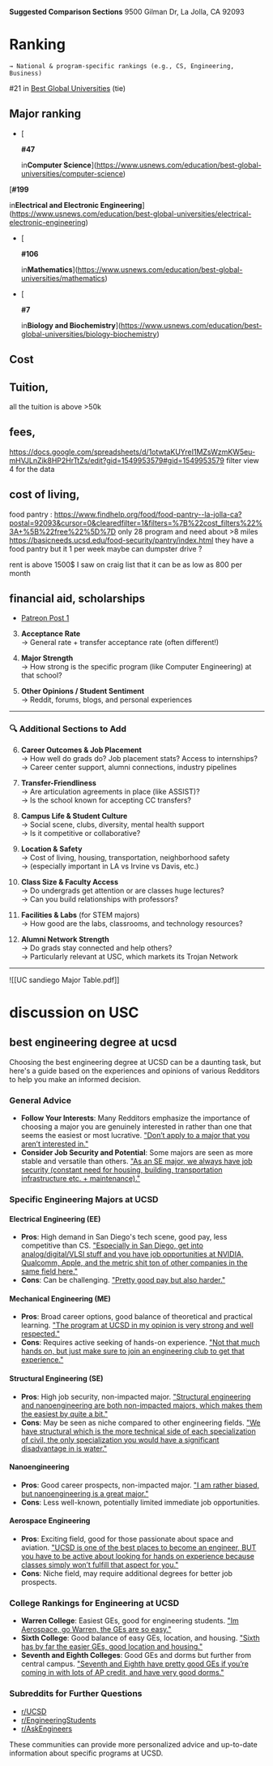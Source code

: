  **Suggested Comparison Sections**
9500 Gilman Dr, La Jolla, CA 92093
# **Ranking**  
    → National & program-specific rankings (e.g., CS, Engineering, Business)
#21 in [Best Global Universities](https://www.usnews.com/education/best-global-universities/rankings) (tie) 
## Major ranking 
- [
    
    **#47**
    
    in**Computer Science**](https://www.usnews.com/education/best-global-universities/computer-science) 


[**#199**

in**Electrical and Electronic Engineering**](https://www.usnews.com/education/best-global-universities/electrical-electronic-engineering)  

- [
    
    **#106**
    
    in**Mathematics**](https://www.usnews.com/education/best-global-universities/mathematics) 


- [
    
    **#7**
    
    in**Biology and Biochemistry**](https://www.usnews.com/education/best-global-universities/biology-biochemistry)

## **Cost**  
## Tuition,   
all the tuition  is above >50k
## fees,

https://docs.google.com/spreadsheets/d/1otwtaKUYreI1MZsWzmKW5eu-mHVJLnZik8HP2HrTtZs/edit?gid=1549953579#gid=1549953579
filter view 4 for the data 

## cost of living, 

food pantry : https://www.findhelp.org/food/food-pantry--la-jolla-ca?postal=92093&cursor=0&clearedfilter=1&filters=%7B%22cost_filters%22%3A+%5B%22free%22%5D%7D  only 28 program and need about >8 miles 
https://basicneeds.ucsd.edu/food-security/pantry/index.html they have a food pantry but it 1 per week 
maybe can dumpster drive ? 


rent  is above 1500$ I saw on craig list that it can be as low as 800 per month 
## financial aid,  scholarships 
- [Patreon Post 1](https://www.patreon.com/c/bgzconsulting/posts) 
3. **Acceptance Rate**  
    → General rate + transfer acceptance rate (often different!)
    
4. **Major Strength**  
    → How strong is the specific program (like Computer Engineering) at that school?
    
5. **Other Opinions / Student Sentiment**  
    → Reddit, forums, blogs, and personal experiences
    

---

### 🔍 **Additional Sections to Add**

6. **Career Outcomes & Job Placement**  
    → How well do grads do? Job placement stats? Access to internships?  
    → Career center support, alumni connections, industry pipelines
    
7. **Transfer-Friendliness**  
    → Are articulation agreements in place (like ASSIST)?  
    → Is the school known for accepting CC transfers?
    
8. **Campus Life & Student Culture**  
    → Social scene, clubs, diversity, mental health support  
    → Is it competitive or collaborative?
    
9. **Location & Safety**  
    → Cost of living, housing, transportation, neighborhood safety  
    → (especially important in LA vs Irvine vs Davis, etc.)
10. **Class Size & Faculty Access**  
    → Do undergrads get attention or are classes huge lectures?  
    → Can you build relationships with professors?
11. **Facilities & Labs** (for STEM majors)  
    → How good are the labs, classrooms, and technology resources?
12. **Alumni Network Strength**  
    → Do grads stay connected and help others?  
    → Particularly relevant at USC, which markets its Trojan Network 




---
![[UC sandiego Major Table.pdf]]




# discussion on USC 
## best engineering degree at ucsd

Choosing the best engineering degree at UCSD can be a daunting task, but here's a guide based on the experiences and opinions of various Redditors to help you make an informed decision.

### General Advice

- **Follow Your Interests**: Many Redditors emphasize the importance of choosing a major you are genuinely interested in rather than one that seems the easiest or most lucrative. ["Don’t apply to a major that you aren’t interested in."](https://www.reddit.com/r/UCSD/comments/12rf37o/comment/jgvdt9a/)
- **Consider Job Security and Potential**: Some majors are seen as more stable and versatile than others. ["As an SE major, we always have job security (constant need for housing, building, transportation infrastructure etc. + maintenance)."](https://www.reddit.com/r/UCSD/comments/1gn4s53/comment/lw7w9rs/)

### Specific Engineering Majors at UCSD

#### Electrical Engineering (EE)

- **Pros**: High demand in San Diego's tech scene, good pay, less competitive than CS. ["Especially in San Diego, get into analog/digital/VLSI stuff and you have job opportunities at NVIDIA, Qualcomm, Apple, and the metric shit ton of other companies in the same field here."](https://www.reddit.com/r/UCSD/comments/1gn4s53/comment/lw7ugn1/)
- **Cons**: Can be challenging. ["Pretty good pay but also harder."](https://www.reddit.com/r/UCSD/comments/1gn4s53/comment/lw7ugn1/)

#### Mechanical Engineering (ME)

- **Pros**: Broad career options, good balance of theoretical and practical learning. ["The program at UCSD in my opinion is very strong and well respected."](https://www.reddit.com/r/UCSD/comments/1ccnbvy/comment/l1lru2c/)
- **Cons**: Requires active seeking of hands-on experience. ["Not that much hands on, but just make sure to join an engineering club to get that experience."](https://www.reddit.com/r/UCSD/comments/1ccnbvy/comment/l17r3bw/)

#### Structural Engineering (SE)

- **Pros**: High job security, non-impacted major. ["Structural engineering and nanoengineering are both non-impacted majors, which makes them the easiest by quite a bit."](https://www.reddit.com/r/UCSD/comments/12rf37o/comment/ldqpljh/)
- **Cons**: May be seen as niche compared to other engineering fields. ["We have structural which is the more technical side of each specialization of civil, the only specialization you would have a significant disadvantage in is water."](https://www.reddit.com/r/UCSD/comments/16oryp2/comment/k1mpvjr/)

#### Nanoengineering

- **Pros**: Good career prospects, non-impacted major. ["I am rather biased, but nanoengineering is a great major."](https://www.reddit.com/r/UCSD/comments/1gn4s53/comment/lwac2nt/)
- **Cons**: Less well-known, potentially limited immediate job opportunities.

#### Aerospace Engineering

- **Pros**: Exciting field, good for those passionate about space and aviation. ["UCSD is one of the best places to become an engineer, BUT you have to be active about looking for hands on experience because classes simply won’t fulfill that aspect for you."](https://www.reddit.com/r/UCSD/comments/1ccnbvy/comment/l171pcg/)
- **Cons**: Niche field, may require additional degrees for better job prospects.

### College Rankings for Engineering at UCSD

- **Warren College**: Easiest GEs, good for engineering students. ["Im Aerospace, go Warren, the GEs are so easy."](https://www.reddit.com/r/UCSD/comments/y96hb3/comment/it4g9c7/)
- **Sixth College**: Good balance of easy GEs, location, and housing. ["Sixth has by far the easier GEs, good location and housing."](https://www.reddit.com/r/UCSD/comments/17vxice/comment/k9dytsg/)
- **Seventh and Eighth Colleges**: Good GEs and dorms but further from central campus. ["Seventh and Eighth have pretty good GEs if you’re coming in with lots of AP credit, and have very good dorms."](https://www.reddit.com/r/UCSD/comments/17vxice/comment/k9dytsg/)

### Subreddits for Further Questions

- [r/UCSD](https://www.reddit.com/r/UCSD/)
- [r/EngineeringStudents](https://www.reddit.com/r/EngineeringStudents/)
- [r/AskEngineers](https://www.reddit.com/r/AskEngineers/)

These communities can provide more personalized advice and up-to-date information about specific programs at UCSD.
